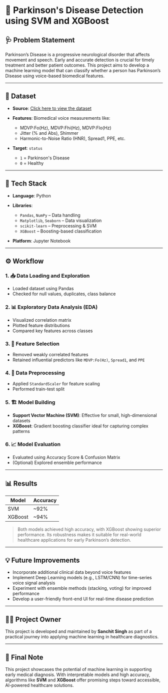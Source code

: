 # 🧠 Parkinson's Disease Detection using SVM and XGBoost

## 🩺 Problem Statement

Parkinson’s Disease is a progressive neurological disorder that affects movement and speech. Early and accurate detection is crucial for timely treatment and better patient outcomes. This project aims to develop a machine learning model that can classify whether a person has Parkinson’s Disease using voice-based biomedical features.

---

## 📂 Dataset

* **Source**: [Click here to view the dataset](#)
* **Features**: Biomedical voice measurements like:

  * MDVP\:Fo(Hz), MDVP\:Fhi(Hz), MDVP\:Flo(Hz)
  * Jitter (% and Abs), Shimmer
  * Harmonic-to-Noise Ratio (HNR), Spread1, PPE, etc.
* **Target**: `status`

  * `1` = Parkinson's Disease
  * `0` = Healthy

---

## 🧰 Tech Stack

* **Language**: Python
* **Libraries**:

  * `Pandas`, `NumPy` – Data handling
  * `Matplotlib`, `Seaborn` – Data visualization
  * `scikit-learn` – Preprocessing & SVM
  * `XGBoost` – Boosting-based classification
* **Platform**: Jupyter Notebook

---

## ⚙️ Workflow

### 1. 📥 Data Loading and Exploration

* Loaded dataset using Pandas
* Checked for null values, duplicates, class balance

### 2. 📊 Exploratory Data Analysis (EDA)

* Visualized correlation matrix
* Plotted feature distributions
* Compared key features across classes

### 3. 🧠 Feature Selection

* Removed weakly correlated features
* Retained influential predictors like `MDVP:Fo(Hz)`, `Spread1`, and `PPE`

### 4. 🧼 Data Preprocessing

* Applied `StandardScaler` for feature scaling
* Performed train-test split

### 5. 🏗️ Model Building

* **Support Vector Machine (SVM)**: Effective for small, high-dimensional datasets
* **XGBoost**: Gradient boosting classifier ideal for capturing complex patterns

### 6. 📈 Model Evaluation

* Evaluated using Accuracy Score & Confusion Matrix
* (Optional) Explored ensemble performance

---

## 📊 Results

| Model   | Accuracy |
| ------- | -------- |
| SVM     | \~92%    |
| XGBoost | \~94%    |

> Both models achieved high accuracy, with XGBoost showing superior performance. Its robustness makes it suitable for real-world healthcare applications for early Parkinson’s detection.

---

## 💡 Future Improvements

* Incorporate additional clinical data beyond voice features
* Implement Deep Learning models (e.g., LSTM/CNN) for time-series voice signal analysis
* Experiment with ensemble methods (stacking, voting) for improved performance
* Develop a user-friendly front-end UI for real-time disease prediction

---

## 👨‍💻 Project Owner

This project is developed and maintained by **Sanchit Singh** as part of a practical journey into applying machine learning in healthcare diagnostics.

---

## 🚀 Final Note

This project showcases the potential of machine learning in supporting early medical diagnosis. With interpretable models and high accuracy, algorithms like **SVM** and **XGBoost** offer promising steps toward accessible, AI-powered healthcare solutions.
